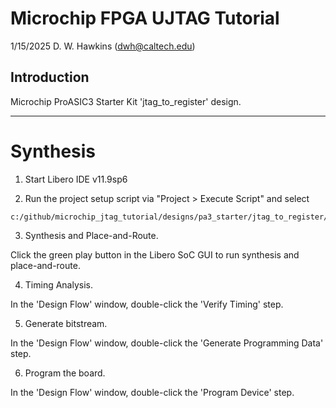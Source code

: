 # Microchip FPGA UJTAG Tutorial

1/15/2025 D. W. Hawkins (dwh@caltech.edu)

## Introduction

Microchip ProASIC3 Starter Kit 'jtag_to_register' design.

-------------------------------------------------------------------------------
# Synthesis

1. Start Libero IDE v11.9sp6

2. Run the project setup script via "Project > Execute Script" and select

 ~~~
 c:/github/microchip_jtag_tutorial/designs/pa3_starter/jtag_to_register/scripts/libero.tcl
 ~~~

3. Synthesis and Place-and-Route.

 Click the green play button in the Libero SoC GUI to run synthesis and place-and-route.

4. Timing Analysis.

 In the 'Design Flow' window, double-click the 'Verify Timing' step.

5. Generate bitstream.

 In the 'Design Flow' window, double-click the 'Generate Programming Data' step.

6. Program the board.

 In the 'Design Flow' window, double-click the 'Program Device' step.
 
